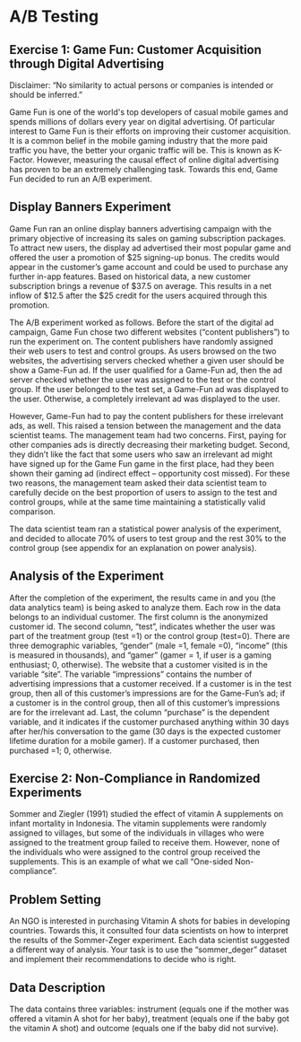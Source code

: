 # A/B Testing

## Exercise 1: Game Fun: Customer Acquisition through Digital Advertising   

Disclaimer​: “No similarity to actual persons or companies is intended or should be inferred.”  
 
Game Fun is one of the world's top developers of casual mobile games and spends millions of dollars every year on digital advertising. Of particular interest to Game Fun is their efforts on improving their customer acquisition. It is a common belief in the mobile gaming industry that the more paid traffic you have, the better your organic traffic will be. This is known as K-Factor. However, measuring the causal effect of online digital advertising has proven to be an extremely challenging task. Towards this end, Game Fun decided to run an A/B experiment. 

## Display Banners Experiment 
 
Game Fun ran an online display banners advertising campaign with the primary objective of increasing its sales on gaming subscription packages. To attract new users, the display ad advertised their most popular game and offered the user a promotion of $25 signing-up bonus. The credits would appear in the customer’s game account and could be used to purchase any further in-app features. Based on historical data, a new customer subscription brings a revenue of $37.5 on average. This results in a net inflow of $12.5 after the $25 credit for the users acquired through this promotion. 
  
The A/B experiment worked as follows. Before the start of the digital ad campaign, Game Fun chose two different websites (“content publishers”) to run the experiment on. The content publishers have randomly assigned their web users to test and control groups. As users browsed on the two websites, the advertising servers checked whether a given user should be show a Game-Fun ad. If the user qualified for a Game-Fun ad, then the ad server checked whether the user was assigned to the test or the control group. If the user belonged to the test set, a Game-Fun ad was displayed to the user. Otherwise, a completely irrelevant ad was displayed to the user. 
  
However, Game-Fun had to pay the content publishers for these irrelevant ads, as well. This raised a tension between the management and the data scientist teams. The management team had two concerns. First, paying for other companies ads is directly decreasing their marketing budget. Second, they didn’t like the fact that some users who saw an irrelevant ad might have signed up for the Game Fun game in the first place, had they been shown their gaming ad (indirect effect – opportunity cost missed).  For these two reasons, the management team asked their data scientist team to carefully decide on the best proportion of users to assign to the test and control groups, while at the same time maintaining a statistically valid comparison. 
  
The data scientist team ran a statistical power analysis of the experiment, and decided to allocate 70% of users to test group and the rest 30% to the control group (see appendix for an explanation on power analysis). 

## Analysis of the Experiment 
  
After the completion of the experiment, the results came in and you (the data analytics team) is being asked to analyze them. Each row in the 
data belongs to an individual customer. The first column is the anonymized customer id. The second column, “test”, indicates whether the user was part of the treatment group (test =1) or the control group (test=0). There are three demographic variables, “gender” (male =1, female =0), “income” (this is measured in thousands), and “gamer” (gamer = 1, if user is a gaming enthusiast; 0, otherwise). The website that a customer visited is in the variable “site”. The variable “impressions” contains the number of advertising impressions that a customer received. If a customer is in the test group, then all of this customer’s impressions are for the Game-Fun’s ad; if a customer is in the control group, then all of this customer’s impressions are for the irrelevant ad. Last, the column “purchase” is the dependent variable, and it indicates if the customer purchased anything within 30 days after her/his conversation to the game (30 days is the expected customer lifetime duration for a mobile gamer). If a customer purchased, then purchased =1; 0, otherwise.

## Exercise 2: Non-Compliance in Randomized Experiments   
 
Sommer and Ziegler (1991) studied the effect of vitamin A supplements on infant mortality in Indonesia. The vitamin supplements were randomly assigned to villages, but some of the individuals in villages who were assigned to the treatment group failed to receive them. However, none of the individuals who were assigned to the control group received the supplements. This is an example of what we call “One-sided Non-compliance”. 

## Problem Setting 
 
An NGO is interested in purchasing Vitamin A shots for babies in developing countries. Towards this, it consulted four data scientists on how to interpret the results of the Sommer-Zeger experiment. Each data scientist suggested a different way of analysis. Your task is to use the “sommer_deger” dataset and implement their recommendations to decide who is right.  
 
## Data Description  
 
The data contains three variables: instrument (equals one if the mother was offered a vitamin A shot for her baby), treatment (equals one if the baby got the vitamin A shot) and outcome (equals one if the baby did not survive).
